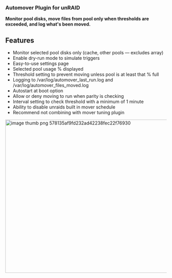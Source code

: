 ### Automover Plugin for unRAID ###

**Monitor pool disks, move files from pool only when thresholds are exceeded, and log what's been moved.**

## Features ##

- Monitor selected pool disks only (cache, other pools — excludes array)
- Enable dry-run mode to simulate triggers
- Easy-to-use settings page
- Selected pool usage % displayed
- Threshold setting to prevent moving unless pool is at least that % full
- Logging to /var/log/automover_last_run.log and /var/log/automover_files_moved.log
- Autostart at boot option
- Allow or deny moving to run when parity is checking
- Interval setting to check threshold with a minimum of 1 minute
- Ability to disable unraids built in mover schedule
- Recommend not combining with mover tuning plugin

<img width="1000" height="479" alt="image thumb png 578135af9fd232ad42238fec22f76930" src="https://github.com/user-attachments/assets/58acd420-f6ed-420f-9c73-1a3d1b0eebca" />


